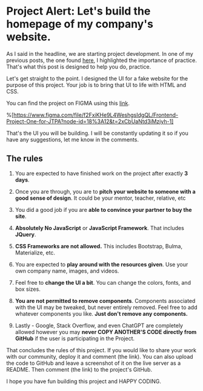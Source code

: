 # Project Alert: Let's build the homepage of my company's website.

As I said in the headline, we are starting project development. In one of my previous posts, the one found [here](https://blog.joshytheprogrammer.com/9-css-projects-you-can-build-to-get-better), I highlighted the importance of practice. That's what this post is designed to help you do, practice.

Let's get straight to the point. I designed the UI for a fake website for the purpose of this project. Your job is to bring that UI to life with HTML and CSS.

You can find the project on FIGMA using this [link](https://www.figma.com/file/f2FxiKHe9L4WeshgsIdgQL/Frontend-Project-One-for-JTPA?node-id=18%3A12&t=2xCbUaNtd3iMzjyh-1).

%[https://www.figma.com/file/f2FxiKHe9L4WeshgsIdgQL/Frontend-Project-One-for-JTPA?node-id=18%3A12&t=2xCbUaNtd3iMzjyh-1] 

That's the UI you will be building. I will be constantly updating it so if you have any suggestions, let me know in the comments.

## The rules

1. You are expected to have finished work on the project after exactly **3 days**.
    
2. Once you are through, you are to **pitch your website to someone with a good sense of design**. It could be your mentor, teacher, relative, etc
    
3. You did a good job if you are **able to convince your partner to buy the site**.
    
4. **Absolutely No JavaScript** or **JavaScript Framework**. That includes **JQuery**.
    
5. **CSS Frameworks are not allowed.** This includes Bootstrap, Bulma, Materialize, etc.
    
6. You are expected to **play around with the resources given**. Use your own company name, images, and videos.
    
7. Feel free to **change the UI a bit**. You can change the colors, fonts, and box sizes.
    
8. **You are not permitted to remove components**. Components associated with the UI may be tweaked, but never entirely removed. Feel free to add whatever components you like. **Just don't remove any components.**
    
9. Lastly - Google, Stack Overflow, and even ChatGPT are completely allowed however you may **never COPY ANOTHER'S CODE directly from GitHub** if the user is participating in the Project.
    

That concludes the rules of this project. If you would like to share your work with our community, deploy it and comment (the link). You can also upload the code to GitHub and leave a screenshot of it on the live server as a README. Then comment (the link) to the project's GitHub.

I hope you have fun building this project and HAPPY CODING.